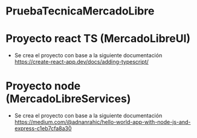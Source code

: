 # PruebaTecnicaMercadoLibre

# Proyecto react TS (MercadoLibreUI)
- Se crea el proyecto con base a la siguiente documentación https://create-react-app.dev/docs/adding-typescript/ 


# Proyecto node (MercadoLibreServices)
- Se crea el proyecto con base a la siguiente documentación https://medium.com/@adnanrahic/hello-world-app-with-node-js-and-express-c1eb7cfa8a30
